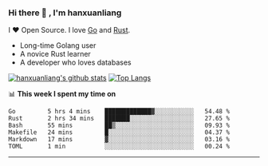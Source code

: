 ### Hi there 👋 , I'm hanxuanliang

<!--
**hanxuanliang/hanxuanliang** is a ✨ _special_ ✨ repository because its `README.md` (this file) appears on your GitHub profile.

Here are some ideas to get you started:

- 🔭 I’m currently working on ...
- 🌱 I’m currently learning ...
- 👯 I’m looking to collaborate on ...
- 🤔 I’m looking for help with ...
- 💬 Ask me about ...
- 📫 How to reach me: ...
- 😄 Pronouns: ...
- ⚡ Fun fact: ...
-->
I ❤ Open Source. I love [Go](https://golang.org) and [Rust](https://www.rust-lang.org/zh-CN/).

* Long-time Golang user
* A novice Rust learner
* A developer who loves databases

[![hanxuanliang's github stats](https://github-readme-stats.vercel.app/api/top-langs/?username=hanxuanliang&hide=html)](https://github.com/anuraghazra/github-readme-stats)
[![Top Langs](https://github-readme-stats.vercel.app/api?username=hanxuanliang&show_icons=true&count_private=true&line_height=40)](https://github.com/anuraghazra/github-readme-stats)

📊 **This week I spent my time on**
<!--START_SECTION:waka-->

```text
Go         5 hrs 4 mins    █████████████▓░░░░░░░░░░░   54.48 %
Rust       2 hrs 34 mins   ███████░░░░░░░░░░░░░░░░░░   27.65 %
Bash       55 mins         ██▒░░░░░░░░░░░░░░░░░░░░░░   09.93 %
Makefile   24 mins         █░░░░░░░░░░░░░░░░░░░░░░░░   04.37 %
Markdown   17 mins         ▓░░░░░░░░░░░░░░░░░░░░░░░░   03.16 %
TOML       1 min           ░░░░░░░░░░░░░░░░░░░░░░░░░   00.24 %
```

<!--END_SECTION:waka-->

***
